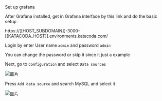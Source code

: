 Set up grafana

After Grafana installed, get in Grafana interface by this link and do the basic setup

https://[[HOST_SUBDOMAIN]]-3000-[[KATACODA_HOST]].environments.katacoda.com/

Login by enter User name `admin` and password `admin`

You can change the password or skip it since it just a example

Next, go to `configuration` and select `Data sources`

![圖片](https://user-images.githubusercontent.com/74434769/141003725-cf556412-d50d-47ef-947d-e5eac6cb6df8.png)

Press `Add data source` and search MySQL and select it

![圖片](https://user-images.githubusercontent.com/74434769/141003949-9c8003f7-4282-460d-ad2b-9b394c9ba767.png)


